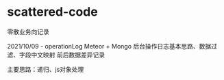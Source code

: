 # scattered-code

零散业务向记录

2021/10/09 - operationLog
Meteor + Mongo 
后台操作日志基本思路、数据过滤、字段中文映射
前后数据差异记录

主要思路：递归、js对象处理
